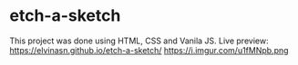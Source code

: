 # etch-a-sketch
This project was done using HTML, CSS and Vanila JS. Live preview: https://elvinasn.github.io/etch-a-sketch/
https://i.imgur.com/u1fMNpb.png
